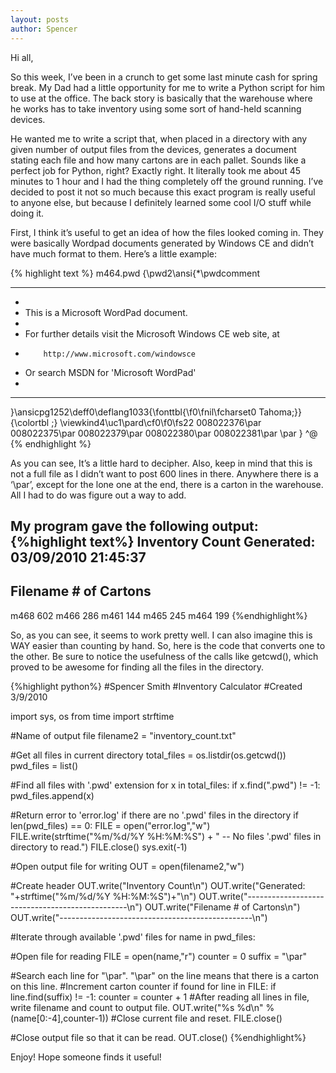```yaml
---
layout: posts
author: Spencer
---
```


Hi all,

So this week, I’ve been in a crunch to get some last minute cash for spring break. My Dad had a little opportunity for me to write a Python script for him to use at the office. The back story is basically that the warehouse where he works has to take inventory using some sort of hand-held scanning devices. 

He wanted me to write a script that, when placed in a directory with any given number of output files from the devices, generates a document stating each file and how many cartons are in each pallet. Sounds like a perfect job for Python, right? Exactly right. It literally took me about 45 minutes to 1 hour and I had the thing completely off the ground running. I’ve decided to post it not so much because this exact program is really useful to anyone else, but because I definitely learned some cool I/O stuff while doing it.

First, I think it’s useful to get an idea of how the files looked coming in. They were basically Wordpad documents generated by Windows CE and didn’t have much format to them. Here’s a little example:

{% highlight text %}
m464.pwd
{\pwd2\ansi{\*\pwdcomment
************************************************************************
*
* This is a Microsoft WordPad document.
*
* For further details visit the Microsoft Windows CE web site, at
*         http://www.microsoft.com/windowsce
* Or search MSDN for 'Microsoft WordPad'
*
************************************************************************
}\ansicpg1252\deff0\deflang1033{\fonttbl{\f0\fnil\fcharset0 Tahoma;}}
{\colortbl ;}
\viewkind4\uc1\pard\cf0\f0\fs22 008022376\par
008022375\par
008022379\par
008022380\par
008022381\par
\par
}
^@
{% endhighlight %}


As you can see, It’s a little hard to decipher. Also, keep in mind that this is not a full file as I didn’t want to post 600 lines in there. Anywhere there is a ‘\par’, except for the lone one at the end, there is a carton in the warehouse. All I had to do was figure out a way to add.

My program gave the following output:
{%highlight text%}
Inventory Count
Generated: 03/09/2010 21:45:37
------------------------------------------------
Filename           # of Cartons
------------------------------------------------
m468                602
m466                286
m461                144
m465                245
m464                199
{%endhighlight%}

So, as you can see, it seems to work pretty well. I can also imagine this is WAY easier than counting by hand. So, here is the code that converts one to the other. Be sure to notice the usefulness of the calls like getcwd(), which proved to be awesome for finding all the files in the directory.

{%highlight python%}
#Spencer Smith
#Inventory Calculator
#Created 3/9/2010
 
import sys, os
from time import strftime
 
#Name of output file
filename2 = "inventory_count.txt"
 
#Get all files in current directory
total_files = os.listdir(os.getcwd())
pwd_files = list()
 
#Find all files with '.pwd' extension
for x in total_files:
   if x.find(".pwd") != -1:
     pwd_files.append(x)
 
#Return error to 'error.log' if there are no '.pwd' files in the directory
if len(pwd_files) == 0:
  FILE = open("error.log","w")
  FILE.write(strftime("%m/%d/%Y %H:%M:%S") + " -- No files '.pwd' files in directory to read.")
  FILE.close()
  sys.exit(-1)
 
#Open output file for writing
OUT = open(filename2,"w")
 
#Create header
OUT.write("Inventory Count\n")
OUT.write("Generated: "+strftime("%m/%d/%Y %H:%M:%S")+"\n")
OUT.write("------------------------------------------------\n")
OUT.write("Filename           # of Cartons\n")
OUT.write("------------------------------------------------\n")
 
#Iterate through available '.pwd' files
for name in pwd_files:
 
#Open file for reading
   FILE = open(name,"r")
   counter = 0
   suffix = "\par"
 
#Search each line for "\par". "\par" on the line means that there is a carton on this line.
#Increment carton counter if found
   for line in FILE:
      if line.find(suffix) != -1:
        counter = counter + 1
#After reading all lines in file, write filename and count to output file.
   OUT.write("%s                %d\n" % (name[0:-4],counter-1))
#Close current file and reset.
   FILE.close()
 
#Close output file so that it can be read.
OUT.close()
{%endhighlight%}

Enjoy! Hope someone finds it useful!
